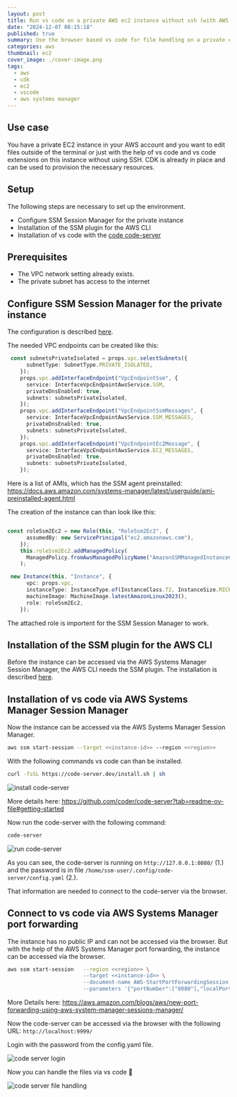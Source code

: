 ```yaml
---
layout: post
title: Run vs code on a private AWS ec2 instance without ssh (with AWS CDK examples)
date: "2024-12-07 08:15:18"
published: true
summary: Use the browser based vs code for file handling on a private ec2 instance without ssh
categories: aws
thumbnail: ec2
cover_image: ./cover-image.png
tags:
  - aws
  - cdk
  - ec2
  - vscode
  - aws systems manager
---
```


## Use case

You have a private EC2 instance in your AWS account and you want to edit files outside of the terminal or just with the help of vs code and vs code extensions on this instance without using SSH.
CDK is already in place and can be used to provision the necessary resources.

## Setup

The following steps are necessary to set up the environment.

* Configure SSM Session Manager for the private instance
* Installation of the SSM plugin for the AWS CLI
* Installation of vs code with the [code code-server](https://github.com/coder/code-server)

## Prerequisites

* The VPC network setting already exists.
* The private subnet has access to the internet

## Configure SSM Session Manager for the private instance

The configuration is described [here](https://repost.aws/knowledge-center/ec2-systems-manager-vpc-endpoints).

The needed VPC endpoints can be created like this:

```typescript
 const subnetsPrivateIsolated = props.vpc.selectSubnets({
      subnetType: SubnetType.PRIVATE_ISOLATED,
    });
    props.vpc.addInterfaceEndpoint("VpcEndpointSsm", {
      service: InterfaceVpcEndpointAwsService.SSM,
      privateDnsEnabled: true,
      subnets: subnetsPrivateIsolated,
    });
    props.vpc.addInterfaceEndpoint("VpcEndpointSsmMessages", {
      service: InterfaceVpcEndpointAwsService.SSM_MESSAGES,
      privateDnsEnabled: true,
      subnets: subnetsPrivateIsolated,
    });
    props.vpc.addInterfaceEndpoint("VpcEndpointEc2Message", {
      service: InterfaceVpcEndpointAwsService.EC2_MESSAGES,
      privateDnsEnabled: true,
      subnets: subnetsPrivateIsolated,
    });
```

Here is a list of AMIs, which has the SSM agent preinstalled: https://docs.aws.amazon.com/systems-manager/latest/userguide/ami-preinstalled-agent.html

The creation of the instance can than look like this:
```typescript

const roleSsm2Ec2 = new Role(this, "RoleSsm2Ec2", {
      assumedBy: new ServicePrincipal("ec2.amazonaws.com"),
    });
    this.roleSsm2Ec2.addManagedPolicy(
      ManagedPolicy.fromAwsManagedPolicyName("AmazonSSMManagedInstanceCore"),
    );

 new Instance(this, "Instance", {
      vpc: props.vpc,
      instanceType: InstanceType.of(InstanceClass.T2, InstanceSize.MICRO),
      machineImage: MachineImage.latestAmazonLinux2023(),
      role: roleSsm2Ec2,
    });
```
The attached role is importent for the SSM Session Manager to work.

## Installation of the SSM plugin for the AWS CLI

Before the instance can be accessed via the AWS Systems Manager Session Manager, the AWS CLI needs the SSM plugin.
The installation is described [here](https://docs.aws.amazon.com/systems-manager/latest/userguide/session-manager-working-with-install-plugin.html).

## Installation of vs code via AWS Systems Manager Session Manager

Now the instance can be accessed via the AWS Systems Manager Session Manager.

```bash
aws ssm start-session --target <<instance-id>> --region <<region>>
```

With the following commands vs code can than be installed.

```bash
curl -fsSL https://code-server.dev/install.sh | sh
```

![install code-server](./install-code-server.png)

More details here: https://github.com/coder/code-server?tab=readme-ov-file#getting-started

Now run the code-server with the following command:

```bash
code-server
```

![run code-server](./run-code-server.png)

As you can see, the code-server is running on `http://127.0.0.1:8080/` (1.) and the password is in file `/home/ssm-user/.config/code-server/config.yaml` (2.).

That information are needed to connect to the code-server via the browser.

## Connect to vs code via AWS Systems Manager port forwarding

The instance has no public IP and can not be accessed via the browser. But with the help of the AWS Systems Manager port forwarding, the instance can be accessed via the browser.

```bash
aws ssm start-session   --region <<region>> \ 
                        --target <<instance-id>> \
                        --document-name AWS-StartPortForwardingSession \
                        --parameters '{"portNumber":["8080"],"localPortNumber":["9999"]}'
```
More Details here: https://aws.amazon.com/blogs/aws/new-port-forwarding-using-aws-system-manager-sessions-manager/

Now the code-server can be accessed via the browser with the following URL: `http://localhost:9999/`

Login with the password from the config.yaml file.

![code server login](./code-server-login.png)

Now you can handle the files via vs code 🥳

![code server file handling](./code-server-file-handling.png)






